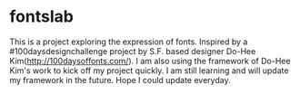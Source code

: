 # fontslab
This is a project exploring the expression of fonts. Inspired by a #100daysdesignchallenge project by S.F. based designer Do-Hee Kim(http://100daysoffonts.com/). I am also using the framework of Do-Hee Kim's work to kick off my project quickly. I am still learning and will update my framework in the future. Hope I could update everyday.

